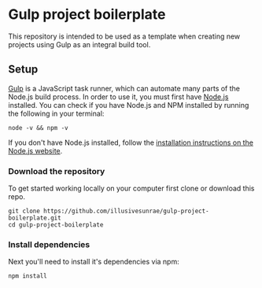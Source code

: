 # Gulp project boilerplate

This repository is intended to be used as a template when creating new projects using Gulp as an integral build tool.

## Setup

[Gulp](https://gulpjs.com/) is a JavaScript task runner, which can automate many parts of the Node.js build process. In order to use it, you must first have [Node.js](https://nodejs.org/en/) installed. You can check if you have Node.js and NPM installed by running the following in your terminal:

```
node -v && npm -v
```

If you don't have Node.js installed, follow the [installation instructions on the Node.js website](https://nodejs.org/en/download/).

### Download the repository

To get started working locally on your computer first clone or download this repo.

```
git clone https://github.com/illusivesunrae/gulp-project-boilerplate.git
cd gulp-project-boilerplate
```

### Install dependencies

Next you'll need to install it's dependencies via npm:

```
npm install
```